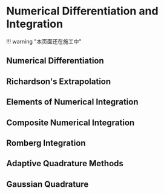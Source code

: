 <link rel="stylesheet" href="../../../../css/counter.css" />

# Numerical Differentiation and Integration

!!! warning "本页面还在施工中"

## Numerical Differentiation

## Richardson's Extrapolation

## Elements of Numerical Integration

## Composite Numerical Integration

## Romberg Integration

## Adaptive Quadrature Methods

## Gaussian Quadrature 